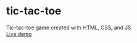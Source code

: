 # tic-tac-toe
Tic-tac-toe game created with HTML, CSS, and JS  
[Live demo](https://beterbread.github.io/tic-tac-toe/)
